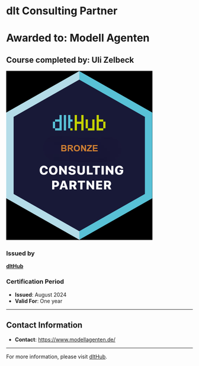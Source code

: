 
#  dlt Consulting Partner

# Awarded to: Modell Agenten

## Course completed by: Uli Zelbeck

![Course Image](../badges/technical_consulting_partner_bronze.png)

### Issued by
[**dltHub**](https://dlthub.com/) 

### Certification Period
- **Issued**: August 2024
- **Valid For**: One year

---

## Contact Information
- **Contact**: https://www.modellagenten.de/

---

For more information, please visit [dltHub](https://dlthub.com/).
    
